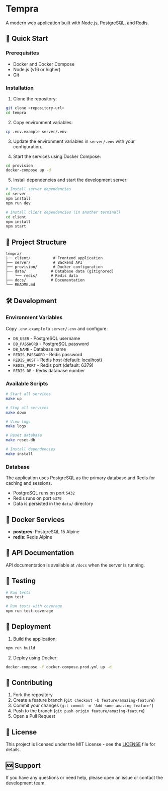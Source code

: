# Tempra

A modern web application built with Node.js, PostgreSQL, and Redis.

## 🚀 Quick Start

### Prerequisites

- Docker and Docker Compose
- Node.js (v16 or higher)
- Git

### Installation

1. Clone the repository:
```bash
git clone <repository-url>
cd tempra
```

2. Copy environment variables:
```bash
cp .env.example server/.env
```

3. Update the environment variables in `server/.env` with your configuration.

4. Start the services using Docker Compose:
```bash
cd provision
docker-compose up -d
```

5. Install dependencies and start the development server:
```bash
# Install server dependencies
cd server
npm install
npm run dev

# Install client dependencies (in another terminal)
cd client
npm install
npm start
```

## 📁 Project Structure

```
tempra/
├── client/          # Frontend application
├── server/          # Backend API
├── provision/       # Docker configuration
├── data/           # Database data (gitignored)
│   └── redis/      # Redis data
├── docs/           # Documentation
└── README.md
```

## 🛠️ Development

### Environment Variables

Copy `.env.example` to `server/.env` and configure:

- `DB_USER` - PostgreSQL username
- `DB_PASSWORD` - PostgreSQL password
- `DB_NAME` - Database name
- `REDIS_PASSWORD` - Redis password
- `REDIS_HOST` - Redis host (default: localhost)
- `REDIS_PORT` - Redis port (default: 6379)
- `REDIS_DB` - Redis database number

### Available Scripts

```bash
# Start all services
make up

# Stop all services
make down

# View logs
make logs

# Reset database
make reset-db

# Install dependencies
make install
```

### Database

The application uses PostgreSQL as the primary database and Redis for caching and sessions.

- PostgreSQL runs on port `5432`
- Redis runs on port `6379`
- Data is persisted in the `data/` directory

## 🐳 Docker Services

- **postgres**: PostgreSQL 15 Alpine
- **redis**: Redis Alpine

## 📝 API Documentation

API documentation is available at `/docs` when the server is running.

## 🧪 Testing

```bash
# Run tests
npm test

# Run tests with coverage
npm run test:coverage
```

## 🚀 Deployment

1. Build the application:
```bash
npm run build
```

2. Deploy using Docker:
```bash
docker-compose -f docker-compose.prod.yml up -d
```

## 🤝 Contributing

1. Fork the repository
2. Create a feature branch (`git checkout -b feature/amazing-feature`)
3. Commit your changes (`git commit -m 'Add some amazing feature'`)
4. Push to the branch (`git push origin feature/amazing-feature`)
5. Open a Pull Request

## 📄 License

This project is licensed under the MIT License - see the [LICENSE](LICENSE) file for details.

## 🆘 Support

If you have any questions or need help, please open an issue or contact the development team.

